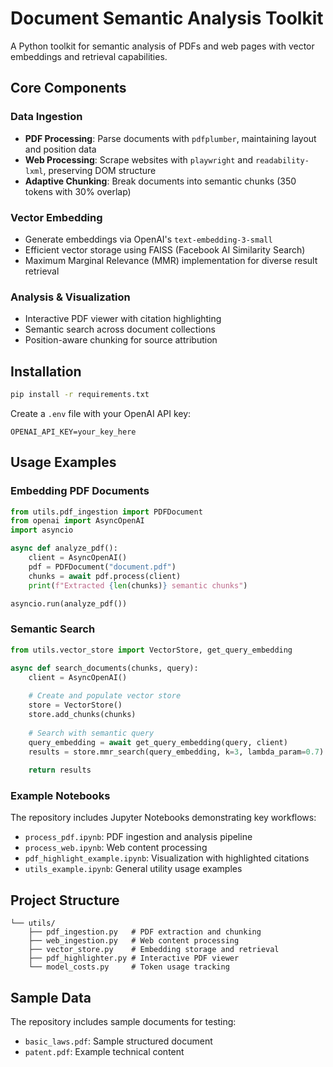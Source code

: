# Document Semantic Analysis Toolkit

A Python toolkit for semantic analysis of PDFs and web pages with vector embeddings and retrieval capabilities.

## Core Components

### Data Ingestion

- **PDF Processing**: Parse documents with `pdfplumber`, maintaining layout and position data
- **Web Processing**: Scrape websites with `playwright` and `readability-lxml`, preserving DOM structure
- **Adaptive Chunking**: Break documents into semantic chunks (350 tokens with 30% overlap)

### Vector Embedding

- Generate embeddings via OpenAI's `text-embedding-3-small`
- Efficient vector storage using FAISS (Facebook AI Similarity Search)
- Maximum Marginal Relevance (MMR) implementation for diverse result retrieval

### Analysis & Visualization

- Interactive PDF viewer with citation highlighting
- Semantic search across document collections
- Position-aware chunking for source attribution

## Installation

```bash
pip install -r requirements.txt
```

Create a `.env` file with your OpenAI API key:
```
OPENAI_API_KEY=your_key_here
```

## Usage Examples

### Embedding PDF Documents

```python
from utils.pdf_ingestion import PDFDocument
from openai import AsyncOpenAI
import asyncio

async def analyze_pdf():
    client = AsyncOpenAI()
    pdf = PDFDocument("document.pdf")
    chunks = await pdf.process(client)
    print(f"Extracted {len(chunks)} semantic chunks")

asyncio.run(analyze_pdf())
```

### Semantic Search

```python
from utils.vector_store import VectorStore, get_query_embedding

async def search_documents(chunks, query):
    client = AsyncOpenAI()
    
    # Create and populate vector store
    store = VectorStore()
    store.add_chunks(chunks)
    
    # Search with semantic query
    query_embedding = await get_query_embedding(query, client)
    results = store.mmr_search(query_embedding, k=3, lambda_param=0.7)
    
    return results
```

### Example Notebooks

The repository includes Jupyter Notebooks demonstrating key workflows:

- `process_pdf.ipynb`: PDF ingestion and analysis pipeline
- `process_web.ipynb`: Web content processing
- `pdf_highlight_example.ipynb`: Visualization with highlighted citations
- `utils_example.ipynb`: General utility usage examples

## Project Structure

```
└── utils/
    ├── pdf_ingestion.py   # PDF extraction and chunking
    ├── web_ingestion.py   # Web content processing
    ├── vector_store.py    # Embedding storage and retrieval
    ├── pdf_highlighter.py # Interactive PDF viewer
    └── model_costs.py     # Token usage tracking
```

## Sample Data

The repository includes sample documents for testing:
- `basic_laws.pdf`: Sample structured document
- `patent.pdf`: Example technical content